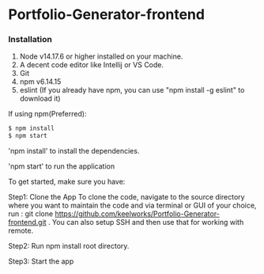 # Portfolio-Generator-frontend

### Installation
1. Node v14.17.6 or higher installed on your machine.
2. A decent code editor like Intellij or VS Code.
3. Git
4. npm v6.14.15
5. eslint (If you already have npm, you can use "npm install -g eslint" to download it)

If using npm(Preferred):
```sh
$ npm install
$ npm start
```
'npm install' to install the dependencies.

'npm start' to run the application

To get started, make sure you have:

Step1: Clone the App
To clone the code, navigate to the source directory where you want to maintain the code and via terminal or GUI of your choice, run : git clone https://github.com/keelworks/Portfolio-Generator-frontend.git . You can also setup SSH and then use that for working with remote.

Step2: Run npm install root directory.

Step3: Start the app
